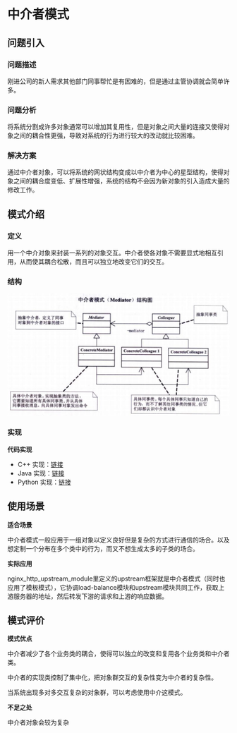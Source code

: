 # 中介者模式

## 问题引入

### 问题描述

刚进公司的新人需求其他部门同事帮忙是有困难的，但是通过主管协调就会简单许多。

### 问题分析

将系统分割成许多对象通常可以增加其复用性，但是对象之间大量的连接又使得对象之间的耦合性更强，导致对系统的行为进行较大的改动就比较困难。

### 解决方案

通过中介者对象，可以将系统的网状结构变成以中介者为中心的星型结构，使得对象之间的耦合度变低、扩展性增强，系统的结构不会因为新对象的引入造成大量的修改工作。

## 模式介绍

### **定义**

用一个中介对象来封装一系列的对象交互。中介者使各对象不需要显式地相互引用，从而使其耦合松散，而且可以独立地改变它们的交互。

### **结构**

![image-20221017164911912](img/mediator/mediator.JPG)

### 实现

**代码实现**

- C++ 实现：[链接](https://github.com/datawhalechina/sweetalk-design-pattern/src/design_patterns/cpp/mediator)
- Java 实现：[链接](https://github.com/datawhalechina/sweetalk-design-pattern/src/design_patterns/java/mediator)
- Python 实现：[链接](https://github.com/datawhalechina/sweetalk-design-pattern/src/design_patterns/python/mediator)

## 使用场景

**适合场景**

中介者模式一般应用于一组对象以定义良好但是复杂的方式进行通信的场合。以及想定制一个分布在多个类中的行为，而又不想生成太多的子类的场合。

**实际应用**

nginx_http_upstream_module里定义的upstream框架就是中介者模式（同时也应用了模板模式），它协调load-balance模块和upstream模块共同工作，获取上游服务器的地址，然后转发下游的请求和上游的响应数据。

## 模式评价

**模式优点**

中介者减少了各个业务类的耦合，使得可以独立的改变和复用各个业务类和中介者类。

中介者的实现类控制了集中化，把对象群交互的复杂性变为中介者的复杂性。

当系统出现多对多交互复杂的对象群，可以考虑使用中介这模式。

**不足之处**

中介者对象会较为复杂